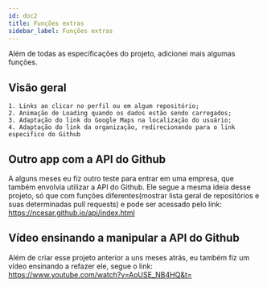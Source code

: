 ```yaml
---
id: doc2
title: Funções extras
sidebar_label: Funções extras
---
```


Além de todas as especificações do projeto, adicionei mais algumas funções.

## Visão geral

```
1. Links ao clicar no perfil ou em algum repositório;
2. Animação de Loading quando os dados estão sendo carregados;
3. Adaptação do link do Google Maps na localização do usuário;
4. Adaptação do link da organização, redirecionando para o link especifico do Github
```

## Outro app com a API do Github

A alguns meses eu fiz outro teste para entrar em uma empresa, que também envolvia utilizar a API do Github.
Ele segue a mesma ideia desse projeto, só que com funções diferentes(mostrar lista geral de repositórios e suas determinadas pull requests) e pode ser acessado pelo link: https://ncesar.github.io/api/index.html

## Vídeo ensinando a manipular a API do Github

Além de criar esse projeto anterior a uns meses atrás, eu também fiz um vídeo ensinando a refazer ele, segue o link: https://www.youtube.com/watch?v=AoUSE_NB4HQ&t=